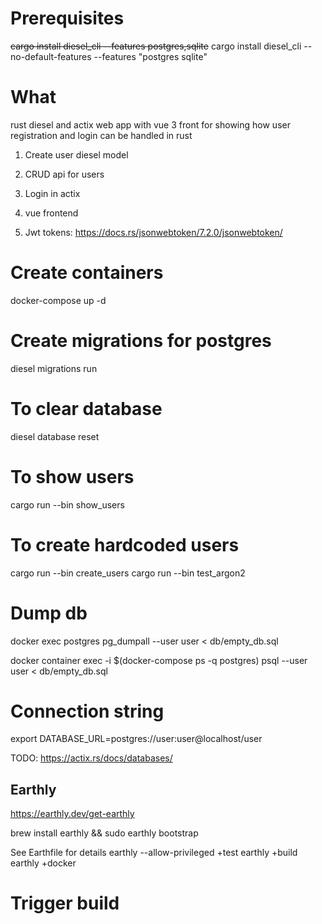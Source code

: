 # Prerequisites
~~cargo install diesel_cli --features postgres,sqlite~~
cargo install diesel_cli --no-default-features --features "postgres sqlite"

# What
rust diesel and actix web app with vue 3 front for showing how user registration and login can be handled in rust


1. Create user diesel model
2. CRUD api for users
3. Login in actix
4. vue frontend

5. Jwt tokens: https://docs.rs/jsonwebtoken/7.2.0/jsonwebtoken/

# Create containers
docker-compose up -d

# Create migrations for postgres
diesel migrations run

# To clear database
diesel database reset

# To show users
cargo run --bin show_users

# To create hardcoded users
cargo run --bin create_users
cargo run --bin test_argon2

# Dump db
docker exec postgres pg_dumpall --user user < db/empty_db.sql

docker container exec -i $(docker-compose ps -q postgres) psql --user user < db/empty_db.sql

# Connection string
export DATABASE_URL=postgres://user:user@localhost/user

TODO: https://actix.rs/docs/databases/

## Earthly
https://earthly.dev/get-earthly

brew install earthly && sudo earthly bootstrap

See Earthfile for details
earthly --allow-privileged +test
earthly +build
earthly +docker

# Trigger build
